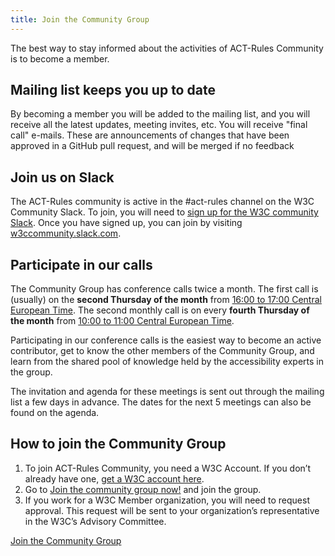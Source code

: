 ```yaml
---
title: Join the Community Group
---
```


The best way to stay informed about the activities of ACT-Rules Community is to become a member.

## Mailing list keeps you up to date

By becoming a member you will be added to the mailing list, and you will receive all the latest updates, meeting invites, etc. You will receive "final call" e-mails. These are announcements of changes that have been approved in a GitHub pull request, and will be merged if no feedback

## Join us on Slack

The ACT-Rules community is active in the #act-rules channel on the W3C Community Slack. To join, you will need to [sign up for the W3C community Slack](https://w3ccommunity.slack.com/join/shared_invite/zt-drq1eer6-MlZgOJOWVAEV1UTp66ywAQ#/). Once you have signed up, you can join by visiting [w3ccommunity.slack.com](https://w3ccommunity.slack.com/).

## Participate in our calls

The Community Group has conference calls twice a month. The first call is (usually) on the **second Thursday of the month** from [16:00 to 17:00 Central European Time](https://www.timeanddate.com/worldclock/fixedtime.html?msg=ACT-R+call&iso=20200813T16&p1=16&ah=1&am=00). The second monthly call is on every **fourth Thursday of the month** from [10:00 to 11:00 Central European Time](https://www.timeanddate.com/worldclock/fixedtime.html?msg=ACT-R+call&iso=20200827T10&p1=16&ah=1&am=00).

Participating in our conference calls is the easiest way to become an active contributor, get to know the other members of the Community Group, and learn from the shared pool of knowledge held by the accessibility experts in the group.

The invitation and agenda for these meetings is sent out through the mailing list a few days in advance. The dates for the next 5 meetings can also be found on the agenda.

## How to join the Community Group

1. To join ACT-Rules Community, you need a W3C Account. If you don’t already have one, [get a W3C account here](https://www.w3.org/accounts/request).
2. Go to [Join the community group now!](https://www.w3.org/community/wp-login.php?redirect_to=%2Fcommunity%2Fact-r%2Fjoin) and join the group.
3. If you work for a W3C Member organization, you will need to request approval. This request will be sent to your organization’s representative in the W3C’s Advisory Committee.

<a class="btn" href="https://www.w3.org/community/wp-login.php?redirect_to=%2Fcommunity%2Fact-r%2Fjoin">
  Join the Community Group
</a>
